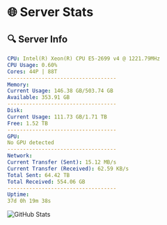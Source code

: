 # 🌐 Server Stats
## 🔍 Server Info
```yaml
CPU: Intel(R) Xeon(R) CPU E5-2699 v4 @ 1221.79MHz
CPU Usage: 0.60%
Cores: 44P | 88T
-----------------------------------
Memory:
Current Usage: 146.38 GB/503.74 GB
Available: 353.91 GB
-----------------------------------
Disk:
Current Usage: 111.73 GB/1.71 TB
Free: 1.52 TB
-----------------------------------
GPU:
No GPU detected
-----------------------------------
Network:
Current Transfer (Sent): 15.12 MB/s
Current Transfer (Received): 62.59 KB/s
Total Sent: 64.42 TB
Total Received: 554.06 GB
-----------------------------------
Uptime:
37d 0h 19m 38s
```
![GitHub Stats](https://img.shields.io/badge/Updated-2025-04-13_21:42:27-blue)
